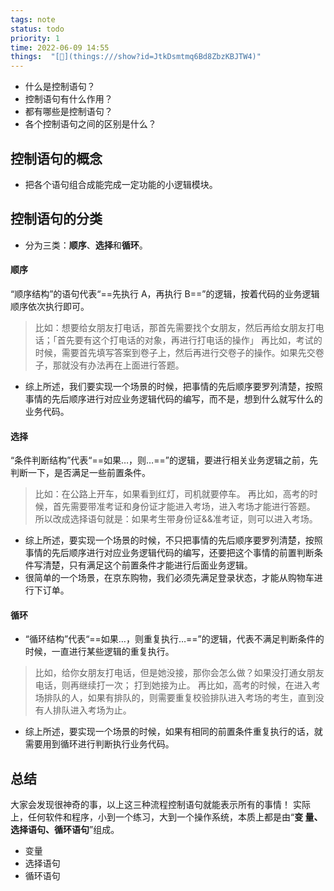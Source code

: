 ```yaml
---
tags: note
status: todo
priority: 1
time: 2022-06-09 14:55
things:  "[🧊](things:///show?id=JtkDsmtmq6Bd8ZbzKBJTW4)"
---
```

- 什么是控制语句？
- 控制语句有什么作用？
- 都有哪些是控制语句？
- 各个控制语句之间的区别是什么？

## 控制语句的概念

- 把各个语句组合成能完成一定功能的小逻辑模块。


## 控制语句的分类
- 分为三类：**顺序**、**选择**和**循环**。


#### 顺序

 “顺序结构”的语句代表“==先执行 A，再执行 B==”的逻辑，按着代码的业务逻辑顺序依次执行即可。
 
>比如：想要给女朋友打电话，那首先需要找个女朋友，然后再给女朋友打电话；「首先要有这个打电话的对象，再进行打电话的操作」
>再比如，考试的时候，需要首先填写答案到卷子上，然后再进行交卷子的操作。如果先交卷子，那就没有办法再在上面进行答题。

- 综上所述，我们要实现一个场景的时候，把事情的先后顺序要罗列清楚，按照事情的先后顺序进行对应业务逻辑代码的编写，而不是，想到什么就写什么的业务代码。


#### 选择

 “条件判断结构”代表“==如果…，则…==”的逻辑，要进行相关业务逻辑之前，先判断一下，是否满足一些前置条件。
> 比如：在公路上开车，如果看到红灯，司机就要停车。
> 再比如，高考的时候，首先需要带准考证和身份证才能进入考场，进入考场才能进行答题。
> 所以改成选择语句就是：如果考生带身份证&&准考证，则可以进入考场。



- 综上所述，要实现一个场景的时候，不只把事情的先后顺序要罗列清楚，按照事情的先后顺序进行对应业务逻辑代码的编写，还要把这个事情的前置判断条件写清楚，只有满足这个前置条件才能进行后面业务逻辑。
- 很简单的一个场景，在京东购物，我们必须先满足登录状态，才能从购物车进行下订单。


#### 循环

- “循环结构”代表“==如果…，则重复执行…==”的逻辑，代表不满足判断条件的时候，一直进行某些逻辑的重复执行。


>比如，给你女朋友打电话，但是她没接，那你会怎么做？如果没打通女朋友电话，则再继续打一次； 打到她接为止。
>再比如，高考的时候，在进入考场排队的人，如果有排队的，则需要重复校验排队进入考场的考生，直到没有人排队进入考场为止。

- 综上所述，要实现一个场景的时候，如果有相同的前置条件重复执行的话，就需要用到循环进行判断执行业务代码。


## 总结
大家会发现很神奇的事，以上这三种流程控制语句就能表示所有的事情！
实际上，任何软件和程序，小到一个练习，大到一个操作系统，本质上都是由“**变
量、选择语句、循环语句**”组成。

- 变量
- 选择语句
- 循环语句